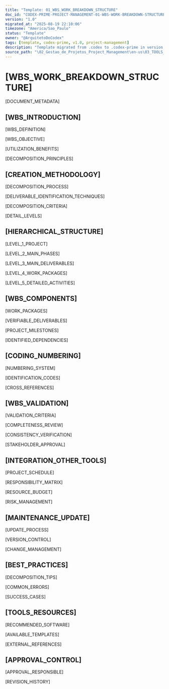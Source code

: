 ```yaml
---
title: "Template: 01_WBS_WORK_BREAKDOWN_STRUCTURE"
doc_id: "CODEX-PRIME-PROJECT-MANAGEMENT-01-WBS-WORK-BREAKDOWN-STRUCTURE-V1.0"
version: "1.0"
migrated_at: "2025-08-19 22:10:06"
timezone: "America/Sao_Paulo"
status: "Template"
owner: "@ArquitetoDoCodex"
tags: [template, codex-prime, v1.0, project-management]
description: "Template migrated from .codex to .codex-prime in version 1.0"
source_path: "\02_Gestao_de_Projetos_Project_Management\en-us\03_TOOLS_AND_MODELS\01_WBS_WORK_BREAKDOWN_STRUCTURE.md"
---
```


# [WBS_WORK_BREAKDOWN_STRUCTURE]

[DOCUMENT_METADATA]

## [WBS_INTRODUCTION]

[WBS_DEFINITION]

[WBS_OBJECTIVE]

[UTILIZATION_BENEFITS]

[DECOMPOSITION_PRINCIPLES]

## [CREATION_METHODOLOGY]

[DECOMPOSITION_PROCESS]

[DELIVERABLE_IDENTIFICATION_TECHNIQUES]

[DECOMPOSITION_CRITERIA]

[DETAIL_LEVELS]

## [HIERARCHICAL_STRUCTURE]

[LEVEL_1_PROJECT]

[LEVEL_2_MAIN_PHASES]

[LEVEL_3_MAIN_DELIVERABLES]

[LEVEL_4_WORK_PACKAGES]

[LEVEL_5_DETAILED_ACTIVITIES]

## [WBS_COMPONENTS]

[WORK_PACKAGES]

[VERIFIABLE_DELIVERABLES]

[PROJECT_MILESTONES]

[IDENTIFIED_DEPENDENCIES]

## [CODING_NUMBERING]

[NUMBERING_SYSTEM]

[IDENTIFICATION_CODES]

[CROSS_REFERENCES]

## [WBS_VALIDATION]

[VALIDATION_CRITERIA]

[COMPLETENESS_REVIEW]

[CONSISTENCY_VERIFICATION]

[STAKEHOLDER_APPROVAL]

## [INTEGRATION_OTHER_TOOLS]

[PROJECT_SCHEDULE]

[RESPONSIBILITY_MATRIX]

[RESOURCE_BUDGET]

[RISK_MANAGEMENT]

## [MAINTENANCE_UPDATE]

[UPDATE_PROCESS]

[VERSION_CONTROL]

[CHANGE_MANAGEMENT]

## [BEST_PRACTICES]

[DECOMPOSITION_TIPS]

[COMMON_ERRORS]

[SUCCESS_CASES]

## [TOOLS_RESOURCES]

[RECOMMENDED_SOFTWARE]

[AVAILABLE_TEMPLATES]

[EXTERNAL_REFERENCES]

## [APPROVAL_CONTROL]

[APPROVAL_RESPONSIBLE]

[REVISION_HISTORY]
